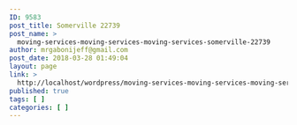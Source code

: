 ```yaml
---
ID: 9583
post_title: Somerville 22739
post_name: >
  moving-services-moving-services-moving-services-somerville-22739
author: mrgabonijeff@gmail.com
post_date: 2018-03-28 01:49:04
layout: page
link: >
  http://localhost/wordpress/moving-services-moving-services-moving-services-somerville-22739/
published: true
tags: [ ]
categories: [ ]
---
```

